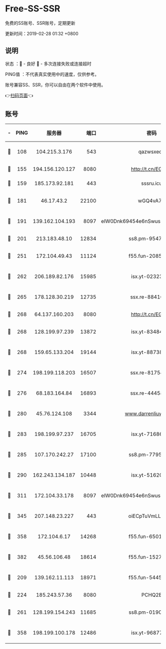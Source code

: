# Free-SS-SSR

免费的SS账号、SSR账号，定期更新

更新时间：2019-02-28 01:32 +0800

## 说明

状态     ：🙂 - 良好 🙁 - 多次连接失败或连接超时

PING值   ：不代表真实使用中的速度，仅供参考。

账号兼容SS、SSR，你可以自由在两个软件中使用。

👉[扫码页面](https://liesauer.github.io/free-ss-ssr.github.io/)👈

## 账号

|-|PING|服务器|端口|密码|加密方式|区域|
|:----:|:----:|:-----:|-----:|:----:|:----:|:----:|
|🙂|108|104.215.3.176|543|qazwsxedc|aes-256-gcm|JP|
|🙂|155|194.156.120.127|8080|http://t.cn/EGJIyrl|rc4-md5|RU|
|🙂|159|185.173.92.181|443|sssru.icu|rc4-md5|RU|
|🙂|181|46.17.43.2|22100|wGQ4vA7D|aes-256-gcm|RU|
|🙂|191|139.162.104.193|8097|eIW0Dnk69454e6nSwuspv9DmS201tQ0D|aes-256-cfb|JP|
|🙂|201|213.183.48.10|12834|ss8.pm-95470705|rc4-md5|RU|
|🙂|251|172.104.49.43|11124|f55.fun-20858205|aes-256-cfb|SG|
|🙂|262|206.189.82.176|15985|isx.yt-02323158|aes-256-cfb|SG|
|🙂|265|178.128.30.219|12735|ssx.re-88416834|aes-256-cfb|SG|
|🙂|268|64.137.160.203|8080|http://t.cn/EGJIyrl|rc4-md5|CA|
|🙂|268|128.199.97.239|13872|isx.yt-83484213|aes-256-cfb|SG|
|🙂|268|159.65.133.204|19144|isx.yt-88738711|aes-256-cfb|SG|
|🙂|274|198.199.118.203|16507|ssx.re-81754626|aes-256-cfb|US|
|🙂|276|68.183.164.84|16893|ssx.re-44458033|aes-256-cfb|US|
|🙂|280|45.76.124.108|3344|www.darrenliuwei.com|aes-256-cfb|AU|
|🙂|283|198.199.97.237|16705|isx.yt-71686489|aes-256-cfb|US|
|🙂|285|107.170.242.27|17100|ss8.pm-77954051|aes-256-cfb|US|
|🙂|290|162.243.134.187|10448|isx.yt-51620618|aes-256-cfb|US|
|🙂|311|172.104.33.178|8097|eIW0Dnk69454e6nSwuspv9DmS201tQ0D|aes-256-cfb|SG|
|🙂|345|207.148.23.227|443|oiECpTuVmLLxk4Ts|aes-256-cfb|US|
|🙂|358|172.104.6.17|14268|f55.fun-65015566|aes-256-cfb|US|
|🙂|382|45.56.106.48|18614|f55.fun-15279736|aes-256-cfb|US|
|🙂|209|139.162.11.113|18971|f55.fun-54452704|aes-256-cfb|SG|
|🙂|224|185.243.57.36|8080|PCHQ2E|rc4-md5|US|
|🙂|261|128.199.154.243|11685|ss8.pm-01906462|aes-256-cfb|SG|
|🙂|358|198.199.100.178|12486|isx.yt-96877490|aes-256-cfb|US|
